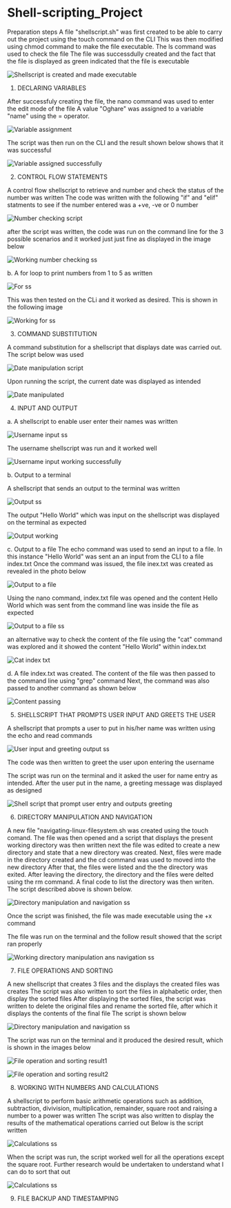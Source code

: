 # Shell-scripting_Project

Preparation steps
A file "shellscript.sh" was first created to be able to carry out the project using the touch command on the CLI 
This was then modified using chmod command to make the file executable. The ls command was used to check the file 
The file was successdully created and the fact that the file is displayed as green indicated that the file is executable 

![Shellscript is created and made executable](https://github.com/oghare01/Shell-scripting_Project/assets/141191975/c42902df-d15e-4ec3-8b98-2979813b7f9e)

1. DECLARING VARIABLES
   
After successfuly creating the file, the nano command was used to enter the edit mode of the file
A value "Oghare" was assigned to a variable "name" using the = operator.

![Variable assignment ](https://github.com/oghare01/Shell-scripting_Project/assets/141191975/c85ee843-dc73-4405-b0f5-ab517142cc59)

The script was then run on the CLI and the result shown below shows that it was successful

![Variable assigned successfully ](https://github.com/oghare01/Shell-scripting_Project/assets/141191975/4dfa7f96-fd35-43b5-9d4a-da46c74873cc)

2. CONTROL FLOW STATEMENTS
   
A control flow shellscript to retrieve and number and check the status of the number was written
The code was written with the following "if" and "elif" statments to see if the number entered was a +ve, -ve or 0 number

![Number checking script](https://github.com/oghare01/Shell-scripting_Project/assets/141191975/6315e373-cb03-48bb-95a4-c88ef66c387a)

after the script was written, the code was run on the command line for the 3 possible scenarios and it worked just just fine as displayed in the image below 

![Working number checking ss](https://github.com/oghare01/Shell-scripting_Project/assets/141191975/16175527-d874-4e28-8b53-b8abba84170a)

b. A for loop to print numbers from 1 to 5 as written

![For ss](https://github.com/oghare01/Shell-scripting_Project/assets/141191975/d6c28add-34b5-4694-bf96-ff2e7216c4d7)

This was then tested on the CLi and it worked as desired. This is shown in the following image 

![Working for ss](https://github.com/oghare01/Shell-scripting_Project/assets/141191975/6a52e8e4-eadd-463e-9f66-099331b02de5)

3. COMMAND SUBSTITUTION

A command substitution for a shellscript that displays date was carried out. The script below was used

![Date manipulation script](https://github.com/oghare01/Shell-scripting_Project/assets/141191975/f0699772-2cda-4f5e-a4d0-cf823a70e7d7)

Upon running the script, the current date was displayed as intended

![Date manipulated ](https://github.com/oghare01/Shell-scripting_Project/assets/141191975/1f7b6c38-9886-4592-a84b-bebf44367116)

4. INPUT AND OUTPUT

a. A shellscript to enable user enter their names was written 

![Username input ss](https://github.com/oghare01/Shell-scripting_Project/assets/141191975/65e0ac6e-0424-47bf-8a96-adabbf1c88cd)

The username shellscript was run and it worked well 

![Username input working successfully ](https://github.com/oghare01/Shell-scripting_Project/assets/141191975/75bc0ab5-8666-4652-a245-632176fa328d)

b. Output to a terminal 

A shellscript that sends an output to the terminal was written 

![Output ss](https://github.com/oghare01/Shell-scripting_Project/assets/141191975/f505bf95-5ad3-4fe1-9e38-6f6c16247008)

The output "Hello World" which was input on the shellscript was displayed on the terminal as expected 

![Output working](https://github.com/oghare01/Shell-scripting_Project/assets/141191975/6483860b-f07e-4c13-974e-67cee91734e9)

c. Output to a file 
The echo command was used to send an input to a file. In this instance "Hello World" was sent an an input from the CLI to a file index.txt
Once the command was issued, the file inex.txt was created as revealed in the photo below

![Output to a file](https://github.com/oghare01/Shell-scripting_Project/assets/141191975/672d7fc5-5e40-4dd0-bfda-ea91f98d7c8e)

Using the nano command, index.txt file was opened and the content Hello World which was sent from the command line was inside the file as expected 

![Output to a file ss](https://github.com/oghare01/Shell-scripting_Project/assets/141191975/a92990c6-6860-4237-b1dd-35cd60eef7c4)

an alternative way to check the content of the file using the "cat" command was explored and it showed the content "Hello World" within index.txt

![Cat index txt](https://github.com/oghare01/Shell-scripting_Project/assets/141191975/8feecca4-9f3c-4f40-8dee-4f35b01bb12d)

d. A file index.txt was created. The content of the file was then passed to the command line using "grep" command
Next, the command was also passed to another command as shown below

![Content passing](https://github.com/oghare01/Shell-scripting_Project/assets/141191975/c32fcb5c-6349-4904-982e-fbd970493af7)


5. SHELLSCRIPT THAT PROMPTS USER INPUT AND GREETS THE USER

A shellscript that prompts a user to put in his/her name was written using the echo and read commands 

![User input and greeting output ss](https://github.com/oghare01/Shell-scripting_Project/assets/141191975/44d3d644-fde8-41d1-bd09-fdbdfbb9e48a)

The code was then written to greet the user upon entering the username

The script was run on the terminal and it asked the user for name entry as intended. After the user put in the name, a greeting message was displayed as designed

![Shell script that prompt user entry and outputs greeting](https://github.com/oghare01/Shell-scripting_Project/assets/141191975/7565c392-b624-404d-b941-5511a25e8165)

6. DIRECTORY MANIPULATION AND NAVIGATION

A new file "navigating-linux-filesystem.sh was created using the touch comand. The file was then opened and a script that displays the present working directory was then written
next the file was edited to create a new directory and state that a new directory was created. Next, files were made in the directory created and the cd command was used to moved into the new directory
After that, the files were listed and the the directory was exited. After leaving the directory, the directory and the files were delted using the rm command. A final code to list the directory was then writen. 
The script described above is shown below. 

![Directory manipulation and navigation ss](https://github.com/oghare01/Shell-scripting_Project/assets/141191975/1890f956-17bd-431f-8800-d45ae1e11c84)

Once the script was finished, the file was made executable using the +x command 

The file was run on the terminal and the follow result showed that the script ran properly

![Working directory manipulation ans navigation ss](https://github.com/oghare01/Shell-scripting_Project/assets/141191975/bb1bc2f5-7142-489c-a5ff-adcba7f4c6ce)

7. FILE OPERATIONS AND SORTING

A new shellscript that creates 3 files and the displays the created files was creates 
The script was also written to sort the files in alphabetic order, then display the sorted files 
After displaying the sorted files, the script was written to delete the original files and rename the sorted file, after which it displays the contents of the final file
The script is shown below

![Directory manipulation and navigation ss](https://github.com/oghare01/Shell-scripting_Project/assets/141191975/aa6e75b9-5914-4701-b69e-0f5eed2b49c0)

The script was run on the terminal and it produced the desired result, which is shown in the images below

![File operation and sorting result1](https://github.com/oghare01/Shell-scripting_Project/assets/141191975/f96ff5b7-2c7e-4240-bf9d-fc406f17acf1)

![File operation and sorting result2](https://github.com/oghare01/Shell-scripting_Project/assets/141191975/90bb4221-d95e-4bb3-a796-d6d450a530ae)


8. WORKING WITH NUMBERS AND CALCULATIONS

A shellscript to perform basic arithmetic operations such as addition, subtraction, divivision, multiplication, remainder, square root and raising a number to a power was written
The script was also written to display the results of the mathematical operations carried out 
Below is the script written 

![Calculations ss](https://github.com/oghare01/Shell-scripting_Project/assets/141191975/de2e4b3a-e524-4589-b441-5f1ffb55b6a9)


When the script was run, the script worked well for all the operations except the square root. Further research would be undertaken to understand what I can do to sort that out

![Calculations ss](https://github.com/oghare01/Shell-scripting_Project/assets/141191975/e99dd887-d822-44fa-963e-a678c03e6a41)


9. FILE BACKUP AND TIMESTAMPING



